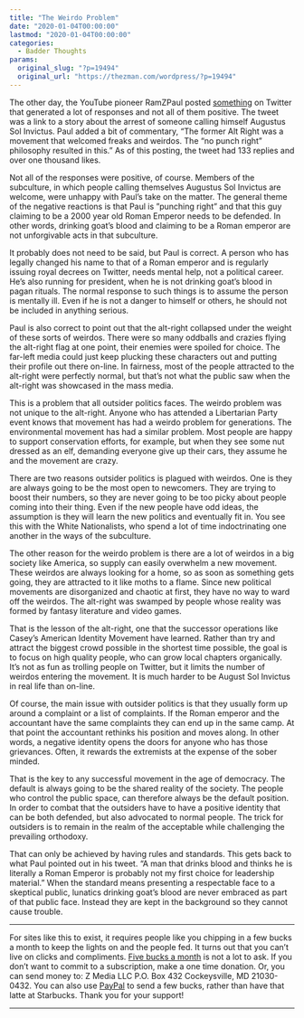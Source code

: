 ```yaml
---
title: "The Weirdo Problem"
date: "2020-01-04T00:00:00"
lastmod: "2020-01-04T00:00:00"
categories:
  - Badder Thoughts
params:
  original_slug: "?p=19494"
  original_url: "https://thezman.com/wordpress/?p=19494"
---
```


The other day, the YouTube pioneer RamZPaul posted
<a href="https://twitter.com/ramzpaul/status/1212445783037009922"
rel="noopener noreferrer" target="_blank">something</a> on Twitter that
generated a lot of responses and not all of them positive. The tweet was
a link to a story about the arrest of someone calling himself Augustus
Sol Invictus. Paul added a bit of commentary, “The former Alt Right was
a movement that welcomed freaks and weirdos. The “no punch right”
philosophy resulted in this.” As of this posting, the tweet had 133
replies and over one thousand likes.

Not all of the responses were positive, of course. Members of the
subculture, in which people calling themselves Augustus Sol Invictus are
welcome, were unhappy with Paul’s take on the matter. The general theme
of the negative reactions is that Paul is ”punching right” and that this
guy claiming to be a 2000 year old Roman Emperor needs to be defended.
In other words, drinking goat’s blood and claiming to be a Roman emperor
are not unforgivable acts in that subculture.

It probably does not need to be said, but Paul is correct. A person who
has legally changed his name to that of a Roman emperor and is regularly
issuing royal decrees on Twitter, needs mental help, not a political
career. He’s also running for president, when he is not drinking goat’s
blood in pagan rituals. The normal response to such things is to assume
the person is mentally ill. Even if he is not a danger to himself or
others, he should not be included in anything serious.

Paul is also correct to point out that the alt-right collapsed under the
weight of these sorts of weirdos. There were so many oddballs and
crazies flying the alt-right flag at one point, their enemies were
spoiled for choice. The far-left media could just keep plucking these
characters out and putting their profile out there on-line. In fairness,
most of the people attracted to the alt-right were perfectly normal, but
that’s not what the public saw when the alt-right was showcased in the
mass media.

This is a problem that all outsider politics faces. The weirdo problem
was not unique to the alt-right. Anyone who has attended a Libertarian
Party event knows that movement has had a weirdo problem for
generations. The environmental movement has had a similar problem. Most
people are happy to support conservation efforts, for example, but when
they see some nut dressed as an elf, demanding everyone give up their
cars, they assume he and the movement are crazy.

There are two reasons outsider politics is plagued with weirdos. One is
they are always going to be the most open to newcomers. They are trying
to boost their numbers, so they are never going to be too picky about
people coming into their thing. Even if the new people have odd ideas,
the assumption is they will learn the new politics and eventually fit
in. You see this with the White Nationalists, who spend a lot of time
indoctrinating one another in the ways of the subculture.

The other reason for the weirdo problem is there are a lot of weirdos in
a big society like America, so supply can easily overwhelm a new
movement. These weirdos are always looking for a home, so as soon as
something gets going, they are attracted to it like moths to a flame.
Since new political movements are disorganized and chaotic at first,
they have no way to ward off the weirdos. The alt-right was swamped by
people whose reality was formed by fantasy literature and video games.

That is the lesson of the alt-right, one that the successor operations
like Casey’s American Identity Movement have learned. Rather than try
and attract the biggest crowd possible in the shortest time possible,
the goal is to focus on high quality people, who can grow local chapters
organically. It’s not as fun as trolling people on Twitter, but it
limits the number of weirdos entering the movement. It is much harder to
be August Sol Invictus in real life than on-line.

Of course, the main issue with outsider politics is that they usually
form up around a complaint or a list of complaints. If the Roman emperor
and the accountant have the same complaints they can end up in the same
camp. At that point the accountant rethinks his position and moves
along. In other words, a negative identity opens the doors for anyone
who has those grievances. Often, it rewards the extremists at the
expense of the sober minded.

That is the key to any successful movement in the age of democracy. The
default is always going to be the shared reality of the society. The
people who control the public space, can therefore always be the default
position. In order to combat that the outsiders have to have a positive
identity that can be both defended, but also advocated to normal people.
The trick for outsiders is to remain in the realm of the acceptable
while challenging the prevailing orthodoxy.

That can only be achieved by having rules and standards. This gets back
to what Paul pointed out in his tweet. “A man that drinks blood and
thinks he is literally a Roman Emperor is probably not my first choice
for leadership material.” When the standard means presenting a
respectable face to a skeptical public, lunatics drinking goat’s blood
are never embraced as part of that public face. Instead they are kept in
the background so they cannot cause trouble.

------------------------------------------------------------------------

For sites like this to exist, it requires people like you chipping in a
few bucks a month to keep the lights on and the people fed. It turns out
that you can’t live on clicks and compliments.
<a href="https://www.subscribestar.com/the-z-blog"
rel="noopener noreferrer" target="_blank">Five bucks a month</a> is not
a lot to ask. If you don’t want to commit to a subscription, make a one
time donation. Or, you can send money to: Z Media LLC P.O. Box 432
Cockeysville, MD 21030-0432. You can also use <a
href="https://www.paypal.com/cgi-bin/webscr?cmd=_s-xclick&amp;hosted_button_id=UDAS2Q8JYA6CN&amp;source=url"
rel="noopener noreferrer" target="_blank">PayPal</a> to send a few
bucks, rather than have that latte at Starbucks. Thank you for your
support!

------------------------------------------------------------------------
